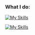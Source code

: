### What I do:
[![My Skills](https://skillicons.dev/icons?i=react,ts,sass,java,py,mysql&perline=6)](https://skillicons.dev)

[![My Skills](https://skillicons.dev/icons?i=idea,mongodb,postman,git,figma,photoshop&perline=6)](https://skillicons.dev)

<!--[![Top Langs](https://github-readme-stats.vercel.app/api/top-langs/?username=phuoc&theme=onedark)](https://github.com/anuraghazra/github-readme-stats)>
